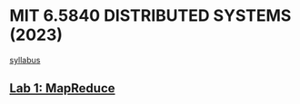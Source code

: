 # MIT 6.5840 DISTRIBUTED SYSTEMS (2023)

[syllabus](https://pdos.csail.mit.edu/6.824/schedule.html)

## [Lab 1: MapReduce](https://github.com/haofumei/MIT-6.5840-Distributed-Systems/tree/master/src/mr/lab1-report.md)
